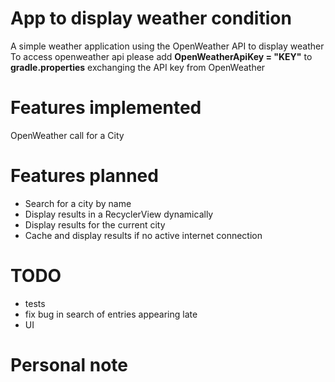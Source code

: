 # App to display weather condition

A simple weather application using the OpenWeather API to display weather
To access openweather api please add **OpenWeatherApiKey = "KEY"**
to **gradle.properties** exchanging the API key from OpenWeather

# Features implemented
OpenWeather call for a City

# Features planned
- Search for a city by name
- Display results in a RecyclerView dynamically
- Display results for the current city
- Cache and display results if no active internet connection

# TODO
- tests
- fix bug in search of entries appearing late
- UI

# Personal note
